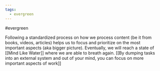 ```yaml
---
tags:
  - evergreen
---
```

#evergreen 

Following a standardized process on how we process content (be it from books, videos, articles) helps us to focus and prioritize on the most important aspects (aka bigger picture). Eventually, we will reach a state of [[Mind Like Water]] where we are able to breath again. [[By dumping tasks into an external system and out of your mind, you can focus on more important aspects of work]] 



